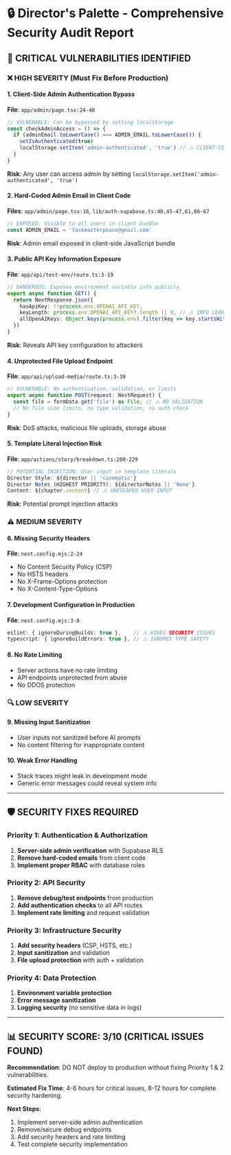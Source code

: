 # 🔒 Director's Palette - Comprehensive Security Audit Report

## 🚨 **CRITICAL VULNERABILITIES IDENTIFIED**

### **❌ HIGH SEVERITY (Must Fix Before Production)**

#### **1. Client-Side Admin Authentication Bypass**
**File**: `app/admin/page.tsx:24-40`
```typescript
// VULNERABLE: Can be bypassed by setting localStorage
const checkAdminAccess = () => {
  if (adminEmail.toLowerCase() === ADMIN_EMAIL.toLowerCase()) {
    setIsAuthenticated(true)
    localStorage.setItem('admin-authenticated', 'true') // ⚠️ CLIENT-SIDE ONLY
  }
}
```
**Risk**: Any user can access admin by setting `localStorage.setItem('admin-authenticated', 'true')`

#### **2. Hard-Coded Admin Email in Client Code**
**Files**: `app/admin/page.tsx:16`, `lib/auth-supabase.ts:40,45-47,61,66-67`
```typescript
// EXPOSED: Visible to all users in client bundle
const ADMIN_EMAIL = 'taskmasterpeace@gmail.com'
```
**Risk**: Admin email exposed in client-side JavaScript bundle

#### **3. Public API Key Information Exposure**
**File**: `app/api/test-env/route.ts:3-19`
```typescript
// DANGEROUS: Exposes environment variable info publicly
export async function GET() {
  return NextResponse.json({
    hasApiKey: !!process.env.OPENAI_API_KEY,
    keyLength: process.env.OPENAI_API_KEY?.length || 0, // ⚠️ INFO LEAK
    allOpenAIKeys: Object.keys(process.env).filter(key => key.startsWith('OPENAI'))
  })
}
```
**Risk**: Reveals API key configuration to attackers

#### **4. Unprotected File Upload Endpoint**
**File**: `app/api/upload-media/route.ts:3-38`
```typescript
// VULNERABLE: No authentication, validation, or limits
export async function POST(request: NextRequest) {
  const file = formData.get('file') as File; // ⚠️ NO VALIDATION
  // No file size limits, no type validation, no auth check
}
```
**Risk**: DoS attacks, malicious file uploads, storage abuse

#### **5. Template Literal Injection Risk**
**File**: `app/actions/story/breakdown.ts:200-229`
```typescript
// POTENTIAL INJECTION: User input in template literals
Director Style: ${director || 'cinematic'}
Director Notes (HIGHEST PRIORITY): ${directorNotes || 'None'}
Content: ${chapter.content} // ⚠️ UNESCAPED USER INPUT
```
**Risk**: Potential prompt injection attacks

### **⚠️ MEDIUM SEVERITY**

#### **6. Missing Security Headers**
**File**: `next.config.mjs:2-24`
- No Content Security Policy (CSP)
- No HSTS headers
- No X-Frame-Options protection
- No X-Content-Type-Options

#### **7. Development Configuration in Production**
**File**: `next.config.mjs:3-8`
```typescript
eslint: { ignoreDuringBuilds: true },    // ⚠️ HIDES SECURITY ISSUES
typescript: { ignoreBuildErrors: true }, // ⚠️ IGNORES TYPE SAFETY
```

#### **8. No Rate Limiting**
- Server actions have no rate limiting
- API endpoints unprotected from abuse
- No DDOS protection

### **🔍 LOW SEVERITY**

#### **9. Missing Input Sanitization**
- User inputs not sanitized before AI prompts
- No content filtering for inappropriate content

#### **10. Weak Error Handling**
- Stack traces might leak in development mode
- Generic error messages could reveal system info

---

## 🛡️ **SECURITY FIXES REQUIRED**

### **Priority 1: Authentication & Authorization**
1. **Server-side admin verification** with Supabase RLS
2. **Remove hard-coded emails** from client code
3. **Implement proper RBAC** with database roles

### **Priority 2: API Security**
1. **Remove debug/test endpoints** from production
2. **Add authentication checks** to all API routes
3. **Implement rate limiting** and request validation

### **Priority 3: Infrastructure Security**
1. **Add security headers** (CSP, HSTS, etc.)
2. **Input sanitization** and validation
3. **File upload protection** with auth + validation

### **Priority 4: Data Protection**
1. **Environment variable protection**
2. **Error message sanitization**
3. **Logging security** (no sensitive data in logs)

---

## 📊 **SECURITY SCORE: 3/10 (CRITICAL ISSUES FOUND)**

**Recommendation**: DO NOT deploy to production without fixing Priority 1 & 2 vulnerabilities.

**Estimated Fix Time**: 4-6 hours for critical issues, 8-12 hours for complete security hardening.

**Next Steps**:
1. Implement server-side admin authentication
2. Remove/secure debug endpoints
3. Add security headers and rate limiting
4. Test complete security implementation